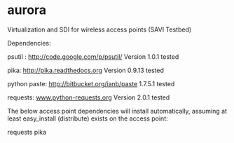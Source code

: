aurora
======

Virtualization and SDI for wireless access points (SAVI Testbed)

Dependencies:

psutil : http://code.google.com/p/psutil/
Version 1.0.1 tested

pika: http://pika.readthedocs.org
Version 0.9.13 tested

python paste: http://bitbucket.org/ianb/paste
1.7.5.1 tested

requests: www.python-requests.org
Version 2.0.1 tested

The below access point dependencies will install automatically, assuming at least 
easy_install (distribute) exists on the access point:

requests
pika
